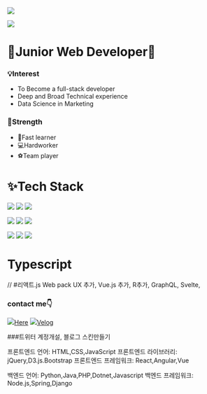 <img src="https://capsule-render.vercel.app/api?type=wave&color=auto&height=300&section=header&text=Minjae Jung &fontSize=90" />

<a href="https://hits.seeyoufarm.com"><img src="https://hits.seeyoufarm.com/api/count/incr/badge.svg?url=https%3A%2F%2Fgithub.com%2Fgjbae1212%2Fhit-counter&count_bg=%2379C83D&title_bg=%23555555&icon=&icon_color=%23E7E7E7&title=hits&edge_flat=false"/></a>

# 👶Junior Web Developer🐳<center>



### 💡Interest

* To Become a full-stack developer
* Deep and Broad Technical experience
* Data Science in Marketing



### 💪Strength

* 🚀Fast learner
* 💻Hardworker
* ⚽️Team player



# ✨Tech Stack

<img src="https://img.shields.io/badge/HTML5-E34F26?style=flat-square&logo=HTML5&logoColor=white"/></a>
<img src="https://img.shields.io/badge/CSS3-1572B6?style=flat-square&logo=CSS3&logoColor=white"/></a>
<img src="https://img.shields.io/badge/JavaScript-F7DF1E?style=flat-square&logo=JavaScript&logoColor=white"/></a>
   
<img src="https://img.shields.io/badge/Java-007396?style=flat-square&logo=Java&logoColor=white"/></a>
<img src="https://img.shields.io/badge/C++-00599C?style=flat-square&logo=C%2B%2B&logoColor=white"/></a>
<img src="https://img.shields.io/badge/Python-3766AB?style=flat-square&logo=Python&logoColor=white"/></a>
  
<img src="https://img.shields.io/badge/Spring-6DB33F?style=flat-square&logo=Spring&logoColor=white"/></a>
<img src="https://img.shields.io/badge/jQuery-0769AD?style=flat-square&logo=jQuery&logoColor=white"/></a>
<img src="https://img.shields.io/badge/MySQL-4479A1?style=flat-square&logo=MySQL&logoColor=white"/></a>
  
  
# Typescript
// #리액트.js
Web pack
UX 추가, Vue.js 추가, R추가, GraphQL, Svelte,


### contact me👇
<img src="https://img.shields.io/badge/Instagram-E4405F?style=flat-square&logo=Instagram&logoColor=white"/></a>[Here](https://velog.io/)
<img src="https://img.shields.io/badge/Blog-36465D?style=flat-square&logo=Tumblr&logoColor=white"/></a>[Velog](https://velog.io/)

###트위터 계정개설, 블로그 스킨만들기

프론트엔드 언어: HTML,CSS,JavaScript
프론트엔드 라이브러리: jQuery,D3.js.Bootstrap
프론트엔드 프레임워크: React,Angular,Vue

백엔드 언어: Python,Java,PHP,Dotnet,Javascript
백엔드 프레임워크: Node.js,Spring,Django
